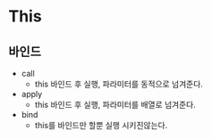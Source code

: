 # This

## 바인드
- call
    - this 바인드 후 실행, 파라미터를 동적으로 넘겨준다.
- apply
    - this 바인드 후 실행, 파라미터를 배열로 넘겨준다.
- bind
    - this를 바인드만 할뿐 실행 시키진않는다.